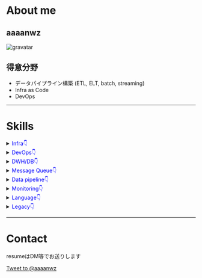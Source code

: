 # About me

## **aaaanwz**

![gravatar](https://www.gravatar.com/avatar/b215de5931a59ca93dd9420d0bf3e65e?s=200)

## 得意分野

- データパイプライン構築 (ETL, ELT, batch, streaming)
- Infra as Code
- DevOps

---

# Skills

<details><summary><font color="blue">Infra👇</font></summary><div>

- AWS
- GCP
- Kubernetes
- terraform

</div></details>

<details><summary><font color="blue">DevOps👇</font></summary><div>

- CircleCI
- GitHub Actions
- ArgoCD
- Terraform Cloud

</div></details>

<details><summary><font color="blue">DWH/DB👇</font></summary><div>

- AWS RedShift
- GCP BigQuery
- Apache Cassandra
- MySQL
- PostgreSQL
- ElasticSearch

</div></details>


<details><summary><font color="blue">Message Queue👇</font></summary><div>

- AWS Kinesis
- Apache Kafka
- GCP Pub/Sub

</div></details>

<details><summary><font color="blue">Data pipeline👇</font></summary><div>

- Apache Airflow
- Argo Workflows
- GCP Dataflow
    - Apache beam
- embulk
- fluentd
- Kafka Streams
- AWS DMS

</div></details>

<details><summary><font color="blue">Monitoring👇</font></summary><div>

- grafana
- Prometheus
- Datadog
- NewRelic

</div></details>

<details><summary><font color="blue">Language👇</font></summary><div>

- Java
- Python
- golang
- Node.js

</div></details>

<details><summary><font color="blue">Legacy👇</font></summary><div>

- IBM z/OS
- DB2
- REXX
- アセンブリ言語 (z/Architecture)
- Dump analysis (ISPF)

</div></details>

---

# Contact

resumeはDM等でお送りします

<a href="https://twitter.com/intent/tweet?screen_name=aaaanwz&ref_src=twsrc%5Etfw" class="twitter-mention-button" data-show-count="false">Tweet to @aaaanwz</a><script async src="https://platform.twitter.com/widgets.js" charset="utf-8"></script>
